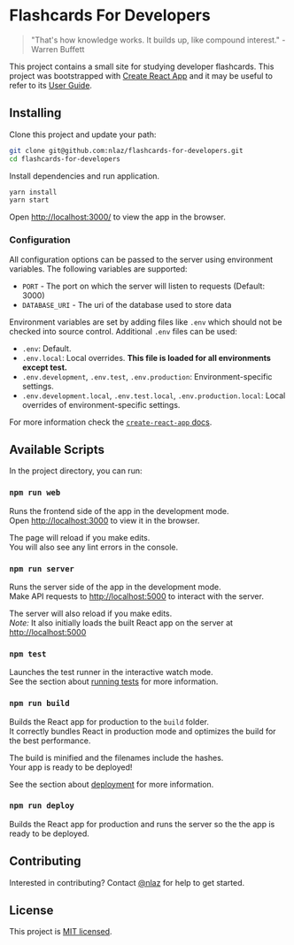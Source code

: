 # Flashcards For Developers

> "That's how knowledge works. It builds up, like compound interest." - Warren Buffett

This project contains a small site for studying developer flashcards. This project was bootstrapped with [Create React App](https://github.com/facebook/create-react-app) and it may be useful to refer to its [User Guide](https://github.com/facebook/create-react-app/blob/master/packages/react-scripts/template/README.md).

## Installing

Clone this project and update your path:

```sh
git clone git@github.com:nlaz/flashcards-for-developers.git
cd flashcards-for-developers
```

Install dependencies and run application.

```sh
yarn install
yarn start
```

Open [http://localhost:3000/](http://localhost:3000/) to view the app in the browser.

### Configuration

All configuration options can be passed to the server using environment variables. The following variables are supported:

* `PORT` - The port on which the server will listen to requests (Default: 3000)
* `DATABASE_URI` - The uri of the database used to store data

Environment variables are set by adding files like `.env` which should not be checked into source control. Additional `.env` files can be used:

* `.env`: Default.
* `.env.local`: Local overrides. **This file is loaded for all environments except test.**
* `.env.development`, `.env.test`, `.env.production`: Environment-specific settings.
* `.env.development.local`, `.env.test.local`, `.env.production.local`: Local overrides of environment-specific settings.

For more information check the [`create-react-app` docs](https://github.com/facebook/create-react-app/blob/master/packages/react-scripts/template/README.md#adding-development-environment-variables-in-env).

## Available Scripts

In the project directory, you can run:

### `npm run web`

Runs the frontend side of the app in the development mode.<br>
Open [http://localhost:3000](http://localhost:3000) to view it in the browser.

The page will reload if you make edits.<br>
You will also see any lint errors in the console.

### `npm run server`

Runs the server side of the app in the development mode.<br>
Make API requests to [http://localhost:5000](http://localhost:5000) to interact with the server.

The server will also reload if you make edits.<br>
_Note:_ It also initially loads the built React app on the server at [http://localhost:5000](http://localhost:5000)

### `npm test`

Launches the test runner in the interactive watch mode.<br>
See the section about [running tests](#running-tests) for more information.

### `npm run build`

Builds the React app for production to the `build` folder.<br>
It correctly bundles React in production mode and optimizes the build for the best performance.

The build is minified and the filenames include the hashes.<br>
Your app is ready to be deployed!

See the section about [deployment](#deployment) for more information.

### `npm run deploy`

Builds the React app for production and runs the server so the the app is ready to be deployed.

## Contributing

Interested in contributing? Contact [@nlaz](https://github.com/nlaz) for help to get started.

## License

This project is [MIT licensed](./LICENSE.md).

